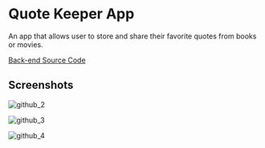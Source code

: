 # Quote Keeper App

An app that allows user to store and share their favorite quotes from books or movies.

[Back-end Source Code](https://github.com/ssu526/quote-keeper-backend) 

## Screenshots


![github_2](https://user-images.githubusercontent.com/85205294/180674143-1665d9c3-d3a9-48f3-bae0-a9c3dc9e2a3e.PNG)

![github_3](https://user-images.githubusercontent.com/85205294/180673899-ba545e16-147f-4404-bbc0-6ed758c2952f.PNG)

![github_4](https://user-images.githubusercontent.com/85205294/180673902-e8f2b893-69f4-4e74-8097-7c20580bf50b.PNG)
